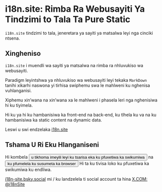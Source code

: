 # i18n.site: Rimba Ra Webusayiti Ya Tindzimi to Tala Ta Pure Static

`i18n.site` tindzimi to tala, jeneretara ya sayiti ya matsalwa leyi nga cinciki ntsena.

## Xingheniso

`i18n.site` i muendli wa sayiti ya matsalwa na rimba ra nhluvukiso wa webusayiti.

Paradigm leyintshwa ya nhluvukiso wa webusayiti leyi tekaka `MarkDown` tanihi xikarhi naswona yi tirhisa swiphemu swa le mahlweni ku nghenisa vuhlanganisi.

Xiphemu xin’wana na xin’wana xa le mahlweni i phasela leri nga nghenisiwa hi ku tiyimela.

Hi ku ya hi ku hambanisiwa ka front-end na back-end, ku tlhela ku va na ku hambanisiwa ka static content na dynamic data.

Leswi u swi endzelaka [i18n.site](/)

## Tshama U Ri Eku Hlanganiseni

Hi kombela <button onclick="mailsub()">u tikhoma imeyili leyi ku tsarisa eka ku pfuxetiwa ka swikumiwa</button> na <button onclick="webpush()">ku pfumelela ku susumeta ka browser</button> Hi ta ku tivisa loko ku pfuxetiwa ka swikumiwa ku endliwa.

[i18n-site.bsky.social](https://bsky.app/profile/i18n-site.bsky.social) mi / ku landzelela ti social account ta hina [X.COM: @i18nSite](https://x.com/i18nSite)